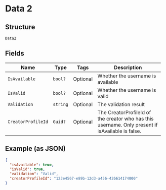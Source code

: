 
# Data 2

## Structure

`Data2`

## Fields

| Name | Type | Tags | Description |
|  --- | --- | --- | --- |
| `IsAvailable` | `bool?` | Optional | Whether the username is available |
| `IsValid` | `bool?` | Optional | Whether the username is valid |
| `Validation` | `string` | Optional | The validation result |
| `CreatorProfileId` | `Guid?` | Optional | The CreatorProfileId of the creator who has this username. Only present if isAvailable is false. |

## Example (as JSON)

```json
{
  "isAvailable": true,
  "isValid": true,
  "validation": "Valid",
  "creatorProfileId": "123e4567-e89b-12d3-a456-426614174000"
}
```

